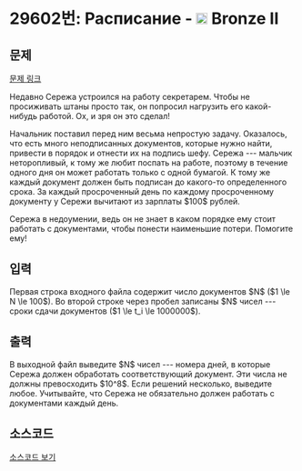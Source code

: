 # 29602번: Расписание - <img src="https://static.solved.ac/tier_small/4.svg" style="height:20px" /> Bronze II

<!-- performance -->

<!-- 문제 제출 후 깃허브에 푸시를 했을 때 제출한 코드의 성능이 입력될 공간입니다.-->

<!-- end -->

## 문제

[문제 링크](https://boj.kr/29602)


<p>Недавно Сережа устроился на работу секретарем. Чтобы не просиживать штаны просто так, он попросил нагрузить его какой-нибудь работой. Ох, и зря он это сделал!</p>

<p>Начальник поставил перед ним весьма непростую задачу. Оказалось, что есть много неподписанных документов, которые нужно найти, привести в порядок и отнести их на подпись шефу. Сережа --- мальчик неторопливый, к тому же любит поспать на работе, поэтому в течение одного дня он может работать только с одной бумагой. К тому же каждый документ должен быть подписан до какого-то определенного срока. За каждый просроченный день по каждому просроченному документу у Сережи вычитают из зарплаты $100$ рублей.</p>

<p>Сережа в недоумении, ведь он не знает в каком порядке ему стоит работать с документами, чтобы понести наименьшие потери. Помогите ему!</p>



## 입력


<p>Первая строка входного файла содержит число документов $N$ ($1 \le N \le 100$). Во второй строке через пробел записаны $N$ чисел --- сроки сдачи документов ($1 \le t_i \le 1000000$).</p>



## 출력


<p>В выходной файл выведите $N$ чисел --- номера дней, в которые Сережа должен обработать соответствующий документ. Эти числа не должны превосходить $10^8$. Если решений несколько, выведите любое. Учитывайте, что Сережа не обязательно должен работать с документами каждый день.</p>



## 소스코드

[소스코드 보기](Расписание.py)